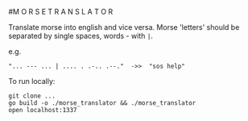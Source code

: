 #M O R S E  T R A N S L A T O R

Translate morse into english and vice versa.
Morse 'letters' should be separated by single spaces, words - with `|`.

e.g.

```
"... --- ... | .... . .-.. .--."  ->>  "sos help"
```

To run locally:

```
git clone ...
go build -o ./morse_translator && ./morse_translator
open localhost:1337
```
